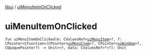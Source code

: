 [libui](index.md) / [uiMenuItemOnClicked](./ui-menu-item-on-clicked.md)

# uiMenuItemOnClicked

`fun uiMenuItemOnClicked(m: CValuesRef<`[`uiMenuItem`](ui-menu-item.md)`>?, f: CPointer<CFunction<(CPointer<`[`uiMenuItem`](ui-menu-item.md)`>?, CPointer<`[`uiWindow`](ui-window.md)`>?, COpaquePointer?) -> Unit>>?, data: CValuesRef<*>?): Unit`